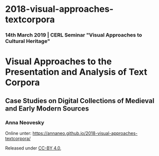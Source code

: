 # 2018-visual-approaches-textcorpora
### 14th March 2019 | CERL Seminar "Visual Approaches to Cultural Heritage"

# Visual Approaches to the Presentation and Analysis of Text Corpora

## Case Studies on Digital Collections of Medieval and Early Modern Sources

### Anna Neovesky


Online unter: https://annaneo.github.io/2018-visual-approaches-textcorpora/

Released under [CC-BY 4.0](https://creativecommons.org/licenses/by/4.0/), 


